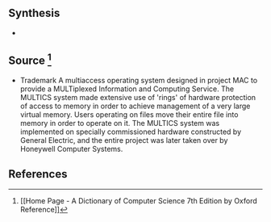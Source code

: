 ## Synthesis
- 
## Source [^1]
- Trademark A multiaccess operating system designed in project MAC to provide a MULTiplexed Information and Computing Service. The MULTICS system made extensive use of 'rings' of hardware protection of access to memory in order to achieve management of a very large virtual memory. Users operating on files move their entire file into memory in order to operate on it. The MULTICS system was implemented on specially commissioned hardware constructed by General Electric, and the entire project was later taken over by Honeywell Computer Systems.
## References

[^1]: [[Home Page - A Dictionary of Computer Science 7th Edition by Oxford Reference]]